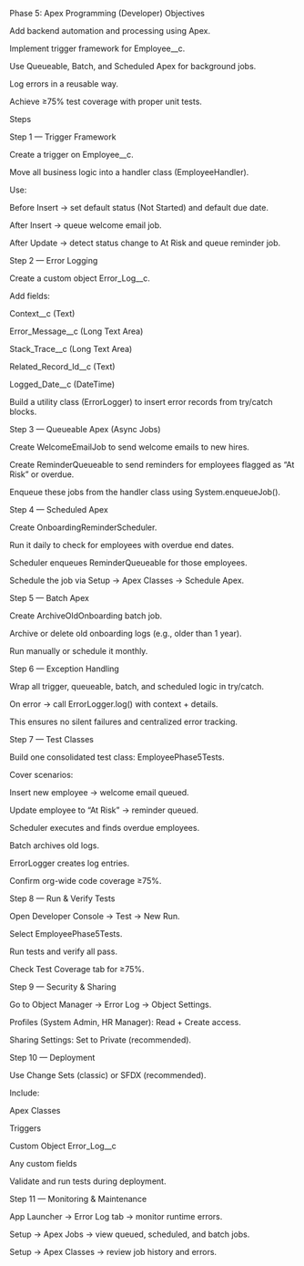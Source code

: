 Phase 5: Apex Programming (Developer)
Objectives

Add backend automation and processing using Apex.

Implement trigger framework for Employee__c.

Use Queueable, Batch, and Scheduled Apex for background jobs.

Log errors in a reusable way.

Achieve ≥75% test coverage with proper unit tests.

Steps

Step 1 — Trigger Framework

Create a trigger on Employee__c.

Move all business logic into a handler class (EmployeeHandler).

Use:

Before Insert → set default status (Not Started) and default due date.

After Insert → queue welcome email job.

After Update → detect status change to At Risk and queue reminder job.

Step 2 — Error Logging

Create a custom object Error_Log__c.

Add fields:

Context__c (Text)

Error_Message__c (Long Text Area)

Stack_Trace__c (Long Text Area)

Related_Record_Id__c (Text)

Logged_Date__c (DateTime)

Build a utility class (ErrorLogger) to insert error records from try/catch blocks.

Step 3 — Queueable Apex (Async Jobs)

Create WelcomeEmailJob to send welcome emails to new hires.

Create ReminderQueueable to send reminders for employees flagged as “At Risk” or overdue.

Enqueue these jobs from the handler class using System.enqueueJob().

Step 4 — Scheduled Apex

Create OnboardingReminderScheduler.

Run it daily to check for employees with overdue end dates.

Scheduler enqueues ReminderQueueable for those employees.

Schedule the job via Setup → Apex Classes → Schedule Apex.

Step 5 — Batch Apex

Create ArchiveOldOnboarding batch job.

Archive or delete old onboarding logs (e.g., older than 1 year).

Run manually or schedule it monthly.

Step 6 — Exception Handling

Wrap all trigger, queueable, batch, and scheduled logic in try/catch.

On error → call ErrorLogger.log() with context + details.

This ensures no silent failures and centralized error tracking.

Step 7 — Test Classes

Build one consolidated test class: EmployeePhase5Tests.

Cover scenarios:

Insert new employee → welcome email queued.

Update employee to “At Risk” → reminder queued.

Scheduler executes and finds overdue employees.

Batch archives old logs.

ErrorLogger creates log entries.

Confirm org-wide code coverage ≥75%.

Step 8 — Run & Verify Tests

Open Developer Console → Test → New Run.

Select EmployeePhase5Tests.

Run tests and verify all pass.

Check Test Coverage tab for ≥75%.

Step 9 — Security & Sharing

Go to Object Manager → Error Log → Object Settings.

Profiles (System Admin, HR Manager): Read + Create access.

Sharing Settings: Set to Private (recommended).

Step 10 — Deployment

Use Change Sets (classic) or SFDX (recommended).

Include:

Apex Classes

Triggers

Custom Object Error_Log__c

Any custom fields

Validate and run tests during deployment.

Step 11 — Monitoring & Maintenance

App Launcher → Error Log tab → monitor runtime errors.

Setup → Apex Jobs → view queued, scheduled, and batch jobs.

Setup → Apex Classes → review job history and errors.